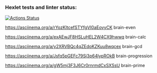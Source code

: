 ### Hexlet tests and linter status:
[![Actions Status](https://github.com/orcworker1/python-project-49/actions/workflows/hexlet-check.yml/badge.svg)](https://github.com/orcworker1/python-project-49/actions)

https://asciinema.org/a/rYozKltcefSTYfgVI0aEovyCK brain-even

 https://asciinema.org/a/exAEwJF8HSLuHEL2W4CX9hwwq brain-calc
 
 https://asciinema.org/a/y2XRVBQc4qZEdoKZKuu8wqcex brain-gcd

 https://asciinema.org/a/Jsfq5pGEFc79Sj3p64lypROkB brain-progression

https://asciinema.org/a/gW5mj3F3J6Cr0rnrmdCxSXSsU brain-prime
